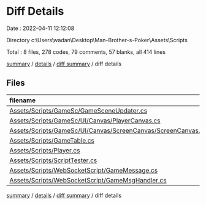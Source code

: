 # Diff Details

Date : 2022-04-11 12:12:08

Directory c:\Users\wadan\Desktop\Man-Brother-s-Poker\Assets\Scripts

Total : 8 files,  278 codes, 79 comments, 57 blanks, all 414 lines

[summary](results.md) / [details](details.md) / [diff summary](diff.md) / diff details

## Files
| filename | language | code | comment | blank | total |
| :--- | :--- | ---: | ---: | ---: | ---: |
| [Assets/Scripts/GameSc/GameSceneUpdater.cs](/Assets/Scripts/GameSc/GameSceneUpdater.cs) | C# | 51 | 7 | 18 | 76 |
| [Assets/Scripts/GameSc/UI/Canvas/PlayerCanvas.cs](/Assets/Scripts/GameSc/UI/Canvas/PlayerCanvas.cs) | C# | -17 | -3 | -4 | -24 |
| [Assets/Scripts/GameSc/UI/Canvas/ScreenCanvas/ScreenCanvas.cs](/Assets/Scripts/GameSc/UI/Canvas/ScreenCanvas/ScreenCanvas.cs) | C# | -7 | 0 | -1 | -8 |
| [Assets/Scripts/GameTable.cs](/Assets/Scripts/GameTable.cs) | C# | 229 | 48 | 41 | 318 |
| [Assets/Scripts/Player.cs](/Assets/Scripts/Player.cs) | C# | 51 | 3 | 8 | 62 |
| [Assets/Scripts/ScriptTester.cs](/Assets/Scripts/ScriptTester.cs) | C# | -17 | 22 | -7 | -2 |
| [Assets/Scripts/WebSocketScript/GameMessage.cs](/Assets/Scripts/WebSocketScript/GameMessage.cs) | C# | -2 | 0 | 0 | -2 |
| [Assets/Scripts/WebSocketScript/GameMsgHandler.cs](/Assets/Scripts/WebSocketScript/GameMsgHandler.cs) | C# | -10 | 2 | 2 | -6 |

[summary](results.md) / [details](details.md) / [diff summary](diff.md) / diff details